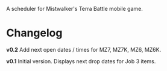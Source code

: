 A scheduler for Mistwalker's Terra Battle mobile game.

Changelog
=========

**v0.2**
Add next open dates / times for MZ7, MZ7K, MZ6, MZ6K.

**v0.1**
Initial version. Displays next drop dates for Job 3 items.
